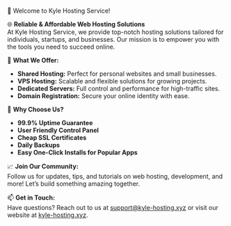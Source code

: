 👋 Welcome to Kyle Hosting Service!

🌐 **Reliable & Affordable Web Hosting Solutions**  
At Kyle Hosting Service, we provide top-notch hosting solutions tailored for individuals, startups, and businesses. Our mission is to empower you with the tools you need to succeed online.

🚀 **What We Offer:**  
- **Shared Hosting:** Perfect for personal websites and small businesses.  
- **VPS Hosting:** Scalable and flexible solutions for growing projects.  
- **Dedicated Servers:** Full control and performance for high-traffic sites.  
- **Domain Registration:** Secure your online identity with ease.

🔧 **Why Choose Us?**  
- **99.9% Uptime Guarantee**  
- **User Friendly Control Panel**  
- **Cheap SSL Certificates**  
- **Daily Backups**  
- **Easy One-Click Installs for Popular Apps**

📈 **Join Our Community:**  
Follow us for updates, tips, and tutorials on web hosting, development, and more! Let’s build something amazing together.

📫 **Get in Touch:**  
Have questions? Reach out to us at [support@kyle-hosting.xyz](mailto:support@kyle-hosting.xyz) or visit our website at [kyle-hosting.xyz](https://kyle-hosting.xyz).
